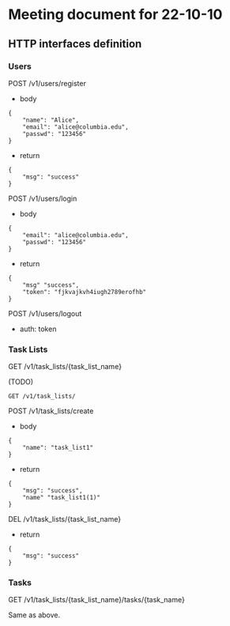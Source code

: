 # Meeting document for 22-10-10

## HTTP interfaces definition

### Users

POST /v1/users/register

- body
```
{
    "name": "Alice",
    "email": "alice@columbia.edu",
    "passwd": "123456"
}
```
- return
```
{
    "msg": "success"
}
```

POST /v1/users/login
- body
```
{
    "email": "alice@columbia.edu",
    "passwd": "123456"
}
```

- return
```
{
    "msg" "success",
    "token": "fjkvajkvh4iugh2789erofhb"
}
```

POST /v1/users/logout
- auth: token

### Task Lists

GET /v1/task_lists/{task_list_name}

(TODO)
```
GET /v1/task_lists/

```

POST /v1/task_lists/create

- body
```
{
    "name": "task_list1"
}
```

- return
```
{
    "msg": "success",
    "name" "task_list1(1)"
}
```

DEL /v1/task_lists/{task_list_name}

- return
```
{
    "msg": "success"
}
```

### Tasks

GET /v1/task_lists/{task_list_name}/tasks/{task_name}

Same as above.